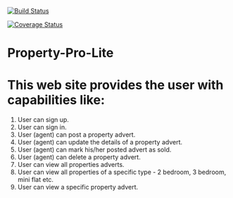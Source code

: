 [![Build Status](https://travis-ci.org/danielMugisha/Property-Pro-Lite.png?branch=develop)](https://travis-ci.org/danielMugisha/Property-Pro-Lite)

[![Coverage Status](https://coveralls.io/repos/github/danielMugisha/Property-Pro-Lite/badge.png?branch=develop)](https://coveralls.io/github/danielMugisha/Property-Pro-Lite?branch=develop)


# Property-Pro-Lite
# This web site provides the user with capabilities like:
1. User can sign up.  
2. User can sign in.  
3. User (agent) can post a property advert.  
4. User (agent) can update the details of a property advert.  
5. User (agent) can mark his/her posted advert as sold.  
6. User (agent) can delete a property advert.  
7. User can view all properties adverts.  
8. User can view all properties of a specific type - 2 bedroom, 3 bedroom, mini flat etc.  
9. User can view a specific property advert. 

